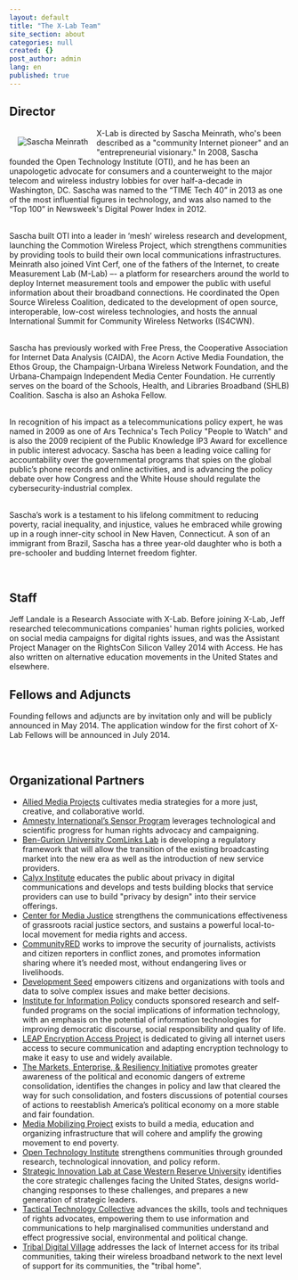 ```yaml
---
layout: default
title: "The X-Lab Team"
site_section: about
categories: null
created: {}
post_author: admin
lang: en
published: true
---
```


<h2>Director</h2>
<a href="http://newamerica.net/sites/newamerica.net/files/profiles/images/Sascha_Meinrath_102013.jpg"><img src="http://newamerica.net/sites/newamerica.net/files/imagecache/bio_standard_image/profiles/images/Sascha_Meinrath_102013.jpg" alt="Sascha Meinrath"  style="float:left; margin:15px;"></a>

<p>X-Lab is directed by Sascha Meinrath, who's been described as a "community Internet pioneer" and an "entrepreneurial visionary." In 2008, Sascha founded the Open Technology Institute (OTI), and he has been an unapologetic advocate for consumers and a counterweight to the major telecom and wireless industry lobbies for over half-a-decade in Washington, DC. Sascha was named to the “TIME Tech 40” in 2013 as one of the most influential figures in technology, and was also named to the “Top 100” in Newsweek's Digital Power Index in 2012. <br /><br />

Sascha built OTI into a leader in ‘mesh’ wireless research and development, launching the Commotion Wireless Project, which strengthens communities by providing tools to build their own local communications infrastructures. Meinrath also joined Vint Cerf, one of the fathers of the Internet, to create Measurement Lab (M-Lab) –- a platform for researchers around the world to deploy Internet measurement tools and empower the public with useful information about their broadband connections. He coordinated the Open Source Wireless Coalition, dedicated to the development of open source, interoperable, low-cost wireless technologies, and hosts the annual International Summit for Community Wireless Networks (IS4CWN).<br /><br />

Sascha has previously worked with Free Press, the Cooperative Association for Internet Data Analysis (CAIDA), the Acorn Active Media Foundation, the Ethos Group, the Champaign-Urbana Wireless Network Foundation, and the Urbana-Champaign Independent Media Center Foundation. He currently serves on the board of the Schools, Health, and Libraries Broadband (SHLB) Coalition. Sascha is also an Ashoka Fellow.<br /><br />

In recognition of his impact as a telecommunications policy expert, he was named in 2009 as one of Ars Technica's Tech Policy "People to Watch" and is also the 2009 recipient of the Public Knowledge IP3 Award for excellence in public interest advocacy. Sascha has been a leading voice calling for accountability over the governmental programs that spies on the global public’s phone records and online activities, and is advancing the policy debate over how Congress and the White House should regulate the cybersecurity-industrial complex.<br /><br />

Sascha’s work is a testament to his lifelong commitment to reducing poverty, racial inequality, and injustice, values he embraced while growing up in a rough inner-city school in New Haven, Connecticut. A son of an immigrant from Brazil, Sascha has a three year-old daughter who is both a pre-schooler and budding Internet freedom fighter.
</p>
<p>&nbsp;</p>

<h2>Staff</h2>
<p>Jeff Landale is a Research Associate with X-Lab. Before joining X-Lab, Jeff researched telecommunications companies' human rights policies, worked on social media campaigns for digital rights issues, and was the Assistant Project Manager on the RightsCon Silicon Valley 2014 with Access. He has also written on alternative education movements in the United States and elsewhere.</p>

<h2>Fellows and Adjuncts</h2>
<p>Founding fellows and adjuncts are by invitation only and will be publicly announced in May 2014.  The application window for the first cohort of X-Lab Fellows will be announced in July 2014.</p>
<p>&nbsp;</p>

<h2>Organizational Partners</h2>
<ul>
	<li><a href="http://alliedmedia.org/">Allied Media Projects</a> cultivates media strategies for a more just, creative, and collaborative world.</li>
    <li><a href="http://www.amnestyusa.org/research/science-for-human-rights">Amnesty International’s Sensor Program</a> leverages technological and scientific progress for human rights advocacy and campaigning.</li>
    <li><a href="www.bgu.ac.il/links">Ben-Gurion University ComLinks Lab</a> is developing a regulatory framework that will allow the transition of the existing broadcasting market into the new era as well as the introduction of new service providers.</li>
    <li><a href="https://www.calyxinstitute.org">Calyx Institute</a> educates the public about privacy in digital communications and develops and tests building blocks that service providers can use to build "privacy by design" into their service offerings.</li>
    <li><a href="http://centerformediajustice.org/">Center for Media Justice</a> strengthens the communications effectiveness of grassroots racial justice sectors, and sustains a powerful local-to-local movement for media rights and access.</li>
    <li><a href="http://www.communityred.org/">CommunityRED</a> works to improve the security of journalists, activists and citizen reporters in conflict zones, and promotes information sharing where it’s needed most, without endangering lives or livelihoods.</li>
    <li><a href="http://developmentseed.org/">Development Seed</a> empowers citizens and organizations with tools and data to solve complex issues and make better decisions.</li>
    <li><a href="http://iip.comm.psu.edu/">Institute for Information Policy</a> conducts sponsored research and self-funded programs on the social implications of information technology, with an emphasis on the potential of information technologies for improving democratic discourse, social responsibility and quality of life. 
    <li><a href="https://leap.se">LEAP Encryption Access Project</a> is dedicated to giving all internet users access to secure communication and adapting encryption technology to make it easy to use and widely available.</li>
    <li><a href="markets.newamerica.net">The Markets, Enterprise, &amp; Resiliency Initiative</a> promotes greater awareness of the political and economic dangers of extreme consolidation, identifies the changes in policy and law that cleared the way for such consolidation, and fosters discussions of potential courses of actions to reestablish America’s political economy on a more stable and fair foundation.</li>
    <li><a href="http://mediamobilizing.org/">Media Mobilizing Project</a>  exists to build a media, education and organizing infrastructure that will cohere and amplify the growing movement to end poverty.</li>
    <li><a href="http://oti.newamerica.org">Open Technology Institute</a> strengthens communities through grounded research, technological innovation, and policy reform.</li>
    <li><a href="http://www.case.edu/">Strategic Innovation Lab at Case Western Reserve University</a> identifies the core strategic challenges facing the United States, designs world-changing responses to these challenges, and prepares a new generation of strategic leaders.</li>
    <li><a href="http://www.case.edu/">Tactical Technology Collective</a>  advances the skills, tools and techniques of rights advocates, empowering them to use information and communications to help marginalised communities understand and effect progressive social, environmental and political change.</li>
    <li><a href="http://sctdv.net/">Tribal Digital Village</a> addresses the lack of Internet access for its tribal communities, taking their wireless broadband network to the next level of support for its communities, the "tribal home".</li>
</ul>
